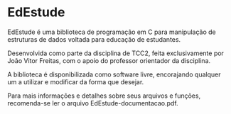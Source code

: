 # EdEstude
EdEstude é uma biblioteca de programação em C para manipulação de estruturas de dados voltada para educação de estudantes.

Desenvolvida como parte da disciplina de TCC2, feita exclusivamente por João Vitor Freitas, com o apoio do professor orientador da disciplina.

A biblioteca é disponibilizada como software livre, encorajando qualquer um a utilizar e modificar da forma que desejar.

Para mais informações e detalhes sobre seus arquivos e funções, recomenda-se ler o arquivo EdEstude-documentacao.pdf.
